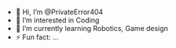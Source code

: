 - 👋 Hi, I’m @PrivateError404
- 👀 I’m interested in Coding
- 🌱 I’m currently learning Robotics, Game design
- ⚡ Fun fact: ...

<!---
PrivateError404/PrivateError404 is a ✨ special ✨ repository because its `README.md` (this file) appears on your GitHub profile.
You can click the Preview link to take a look at your changes.
--->
